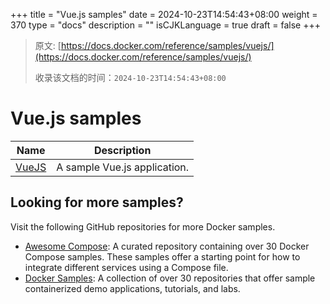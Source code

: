 +++
title = "Vue.js samples"
date = 2024-10-23T14:54:43+08:00
weight = 370
type = "docs"
description = ""
isCJKLanguage = true
draft = false
+++

> 原文: [https://docs.docker.com/reference/samples/vuejs/](https://docs.docker.com/reference/samples/vuejs/)
>
> 收录该文档的时间：`2024-10-23T14:54:43+08:00`

# Vue.js samples

| Name                                                         | Description                  |
| ------------------------------------------------------------ | ---------------------------- |
| [VueJS](https://github.com/docker/awesome-compose/tree/master/vuejs) | A sample Vue.js application. |

## Looking for more samples?

Visit the following GitHub repositories for more Docker samples.

- [Awesome Compose](https://github.com/docker/awesome-compose): A curated repository containing over 30 Docker Compose samples. These samples offer a starting point for how to integrate different services using a Compose file.
- [Docker Samples](https://github.com/dockersamples?q=&type=all&language=&sort=stargazers): A collection of over 30 repositories that offer sample containerized demo applications, tutorials, and labs.
